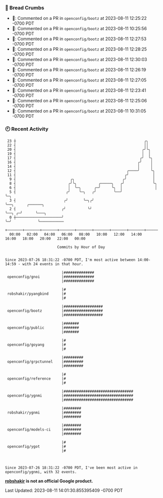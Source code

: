 ### 🍞 Bread Crumbs

 * 💬: Commented on a PR in  `openconfig/bootz` at 2023-08-11 12:25:22 -0700 PDT
 * 💬: Commented on a PR in  `openconfig/bootz` at 2023-08-11 10:25:56 -0700 PDT
 * 💬: Commented on a PR in  `openconfig/bootz` at 2023-08-11 12:27:53 -0700 PDT
 * 💬: Commented on a PR in  `openconfig/bootz` at 2023-08-11 12:28:25 -0700 PDT
 * 💬: Commented on a PR in  `openconfig/bootz` at 2023-08-11 12:30:03 -0700 PDT
 * 💬: Commented on a PR in  `openconfig/bootz` at 2023-08-11 12:26:19 -0700 PDT
 * 💬: Commented on a PR in  `openconfig/bootz` at 2023-08-11 12:27:05 -0700 PDT
 * 💬: Commented on a PR in  `openconfig/bootz` at 2023-08-11 12:23:41 -0700 PDT
 * 💬: Commented on a PR in  `openconfig/bootz` at 2023-08-11 12:25:06 -0700 PDT
 * 💬: Commented on a PR in  `openconfig/bootz` at 2023-08-11 10:31:05 -0700 PDT

### 🕘 Recent Activity
```
 23 ┼                                                           ╭╮
 22 ┤                                                           ││
 20 ┤                                                          ╭╯╰╮
 19 ┤                                                          │  │
 17 ┤                                                         ╭╯  ╰╮
 16 ┤                                                        ╭╯    │
 14 ┤                                                        │     │
 12 ┤                                                   ╭────╯     ╰╮
 11 ┤                                                  ╭╯           │
  9 ┤                         ╭╮                      ╭╯            │
  8 ┤                        ╭╯╰╮          ╭─────╮   ╭╯             ╰╮
  6 ┤                        │  ╰─╮      ╭─╯     ╰╮  │               │
  5 ┤                       ╭╯    ╰─╮   ╭╯        ╰──╯               ╰─╮
  3 ┤                      ╭╯       ╰─╮╭╯                              ╰──╮      ╭──────╮
  2 ┤                     ╭╯          ╰╯                                  ╰──╮ ╭─╯      ╰───╮
  0 ┼─────────────────────╯                                                  ╰─╯            ╰───────────
    +───────+───────+───────+───────+───────+───────+───────+───────+───────+───────+───────+───────+────
  00:00   02:00   04:00   06:00   08:00   10:00   12:00   14:00   16:00   18:00   20:00   22:00   00:00   

						Commits by Hour of Day


Since 2023-07-26 18:31:22 -0700 PDT, I'm most active between 14:00-14:59 - with 24 events in that hour.

```



```
                          |##############
 openconfig/gnoi          |##############
                          |##############

                          |#
 robshakir/pyangbind      |#
                          |#

                          |##################
 openconfig/bootz         |##################
                          |##################

                          |#######
 openconfig/public        |#######
                          |#######

                          |#
 openconfig/goyang        |#
                          |#

                          |#########
 openconfig/grpctunnel    |#########
                          |#########

                          |#
 openconfig/reference     |#
                          |#

                          |################################
 openconfig/ygnmi         |################################
                          |################################

                          |########
 robshakir/ygnmi          |########
                          |########

                          |########
 openconfig/models-ci     |########
                          |########

                          |#
 openconfig/ygot          |#
                          |#



Since 2023-07-26 18:31:22 -0700 PDT, I've been most active in openconfig/ygnmi, with 32 events.

```
**[robshakir](mailto:robjs@google.com) is not an official Google product.**  


Last Updated: 2023-08-11 14:01:30.855395409 -0700 PDT
